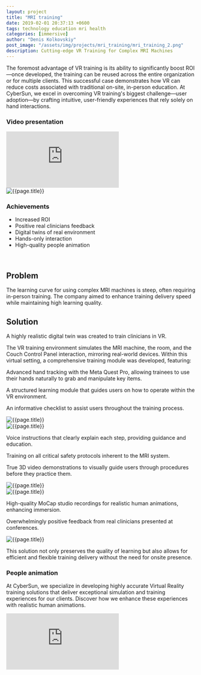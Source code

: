 ```yaml
---
layout: project
title: "MRI training"
date: 2019-02-01 20:37:13 +0600
tags: technology education mri health
categories: [immersive]
author: "Denis Kolkovskiy"
post_image: "/assets/img/projects/mri_training/mri_training_2.png"
description: Cutting-edge VR Training for Complex MRI Machines
---
```


<div class="row">
<div class="col-md-12">
   <div class="service-details mb-40">
      <p>The foremost advantage of VR training is its ability to significantly boost ROI—once developed, the training can be reused across the entire organization or for multiple clients. This successful case demonstrates how VR can reduce costs associated with traditional on-site, in-person education. At CyberSun, we excel in overcoming VR training's biggest challenge—user adoption—by crafting intuitive, user-friendly experiences that rely solely on hand interactions.</p>
      <h3><i class="fa-solid fa-circle-arrow-down"></i> Video presentation </h3>
      <div class="video-container">
         <iframe src="https://www.youtube.com/embed/NK2ubP03P3s?si=1sBzgzR1H_4I5stw" title="YouTube video player" frameborder="0" allow="accelerometer; autoplay; clipboard-write; encrypted-media; gyroscope; picture-in-picture; web-share" referrerpolicy="strict-origin-when-cross-origin" allowfullscreen></iframe>
      </div>
   </div>
</div>
<div class="row">
   <div class="col-xl-6 col-lg-12">
      <div class="s-details-img mb-30"><img src="{{site.baseurl}}/assets/img/projects/mri_training/mri_machine_1.png" alt="{{page.title}}"></div>
   </div>
   <div class="col-xl-6 col-lg-12">
      <div class="service-details mb-40">
         <h3><i class="fa-solid fa-trophy"></i> Achievements</h3>
         <ul>
            <li><span class="lnr lnr-star"></span> Increased ROI</li>
            <li><span class="lnr lnr-star"></span> Positive real clinicians feedback</li>
            <li><span class="lnr lnr-star"></span> Digital twins of real environment</li>
            <li><span class="lnr lnr-star"></span> Hands-only interaction</li>
            <li><span class="lnr lnr-star"></span> High-quality people animation</li>
         </ul>
         <p>&nbsp;</p>
      </div>
   </div>
</div>
<h2><i class="fa-solid fa-triangle-exclamation"></i> Problem</h2>
<p>The learning curve for using complex MRI machines is steep, often requiring in-person training. The company aimed to enhance training delivery speed while maintaining high learning quality.</p>
<h2><i class="fa-solid fa-square-poll-vertical"></i> Solution</h2>
<p><i class="fa-regular fa-star"></i> A highly realistic digital twin was created to train clinicians in VR.</p>
<p><i class="fa-regular fa-star"></i> The VR training environment simulates the MRI machine, the room, and the Couch Control Panel interaction, mirroring real-world devices. Within this virtual setting, a comprehensive training module was developed, featuring:</p>
<p><i class="fa-regular fa-star"></i> Advanced hand tracking with the Meta Quest Pro, allowing trainees to use their hands naturally to grab and manipulate key items.</p>
<p><i class="fa-regular fa-star"></i> A structured learning module that guides users on how to operate within the VR environment.</p>
<p><i class="fa-regular fa-star"></i> An informative checklist to assist users throughout the training process.</p>
<div class="row">
   <div class="col-xl-6 col-lg-12">
      <div class="s-details-img mb-30"><img src="{{site.baseurl}}/assets/img/projects/mri_training/couch_1.png" alt="{{page.title}}"></div>
   </div>
   <div class="col-xl-6 col-lg-12">
      <div class="s-details-img mb-30"><img src="{{site.baseurl}}/assets/img/projects/mri_training/control_room_1.png" alt="{{page.title}}"></div>
   </div>
</div>
<p><i class="fa-regular fa-star"></i> Voice instructions that clearly explain each step, providing guidance and education.</p>
<p><i class="fa-regular fa-star"></i> Training on all critical safety protocols inherent to the MRI system.</p>
<p><i class="fa-regular fa-star"></i> True 3D video demonstrations to visually guide users through procedures before they practice them.</p>
<div class="row">
   <div class="col-xl-6 col-lg-12">
      <div class="s-details-img mb-30"><img src="{{site.baseurl}}/assets/img/projects/mri_training/control_room_2.png" alt="{{page.title}}"></div>
   </div>
   <div class="col-xl-6 col-lg-12">
      <div class="s-details-img mb-30"><img src="{{site.baseurl}}/assets/img/projects/mri_training/teleport_1.png" alt="{{page.title}}"></div>
   </div>
</div>
<p><i class="fa-regular fa-star"></i> High-quality MoCap studio recordings for realistic human animations, enhancing immersion.</p>
<p><i class="fa-regular fa-star"></i> Overwhelmingly positive feedback from real clinicians presented at conferences.</p>

<div class="row">
   <div class="col-xl-6 col-lg-12">
      <div class="s-details-img mb-30"><img src="{{site.baseurl}}/assets/img/projects/mri_training/table_1.png" alt="{{page.title}}"></div>
   </div>
</div>

<p>This solution not only preserves the quality of learning but also allows for efficient and flexible training delivery without the need for onsite presence.</p>
<h3><i class="fa-solid fa-circle-arrow-down"></i> People animation </h3>
<p>At CyberSun, we specialize in developing highly accurate Virtual Reality training solutions that deliver exceptional simulation and training experiences for our clients. Discover how we enhance these experiences with realistic human animations.</p>

<div class="video-container">
   <iframe src="https://www.youtube.com/embed/gv5YLej5gkU?si=TihlGFCLBCQ9BZxS" title="YouTube video player" frameborder="0" allow="accelerometer; autoplay; clipboard-write; encrypted-media; gyroscope; picture-in-picture; web-share" referrerpolicy="strict-origin-when-cross-origin" allowfullscreen></iframe>
</div>
